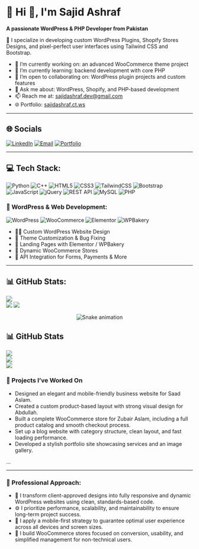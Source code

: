 # 💫 Hi 👋, I'm Sajid Ashraf 

**A passionate WordPress & PHP Developer from Pakistan**

🎯 I specialize in developing custom WordPress Plugins, Shopify Stores Designs, and pixel-perfect user interfaces using Tailwind CSS and Bootstrap.

- 🔭 I’m currently working on: an advanced WooCommerce theme project  
- 🌱 I’m currently learning: backend development with core PHP  
- 👯 I’m open to collaborating on: WordPress plugin projects and custom features  
- 💬 Ask me about: WordPress, Shopify, and PHP-based development   
- 📫 Reach me at: [sajidashraf.dev@gmail.com](mailto:sajidashraf.dev@gmail.com)  
- 🌐 Portfolio: [sajidashraf.ct.ws](http://sajidashraf.ct.ws)  

---

## 🌐 Socials
[![LinkedIn](https://img.shields.io/badge/LinkedIn-%230077B5.svg?style=for-the-badge&logo=linkedin&logoColor=white)](http://linkedin.com/in/sajidashraf-tech)
[![Email](https://img.shields.io/badge/Email-%23D14836.svg?style=for-the-badge&logo=gmail&logoColor=white)](mailto:sajidashraf.dev@gmail.com)
[![Portfolio](https://img.shields.io/badge/Portfolio-%23000000.svg?style=for-the-badge&logo=firefox-browser&logoColor=white)](http://sajidashraf.ct.ws)

---

## 💻 Tech Stack:

![Python](https://img.shields.io/badge/Python-3670A0?style=for-the-badge&logo=python&logoColor=ffdd54) 
![C++](https://img.shields.io/badge/C%2B%2B-%2300599C.svg?style=for-the-badge&logo=c%2B%2B&logoColor=white) 
![HTML5](https://img.shields.io/badge/HTML5-%23E34F26.svg?style=for-the-badge&logo=html5&logoColor=white) 
![CSS3](https://img.shields.io/badge/CSS3-%231572B6.svg?style=for-the-badge&logo=css3&logoColor=white) 
![TailwindCSS](https://img.shields.io/badge/TailwindCSS-%2338B2AC.svg?style=for-the-badge&logo=tailwind-css&logoColor=white) 
![Bootstrap](https://img.shields.io/badge/Bootstrap-%23563D7C.svg?style=for-the-badge&logo=bootstrap&logoColor=white) 
![JavaScript](https://img.shields.io/badge/JavaScript-F7DF1E.svg?style=for-the-badge&logo=javascript&logoColor=black) 
![jQuery](https://img.shields.io/badge/jQuery-%230769AD.svg?style=for-the-badge&logo=jquery&logoColor=white) 
![REST API](https://img.shields.io/badge/API-Integration-blue?style=for-the-badge&logo=api&logoColor=white) 
![MySQL](https://img.shields.io/badge/MySQL-%2300f.svg?style=for-the-badge&logo=mysql&logoColor=white) 
![PHP](https://img.shields.io/badge/PHP-%23777BB4.svg?style=for-the-badge&logo=php&logoColor=white) 


### 🧩 WordPress & Web Development:

![WordPress](https://img.shields.io/badge/WordPress-%23117AC9.svg?style=for-the-badge&logo=wordpress&logoColor=white) 
![WooCommerce](https://img.shields.io/badge/WooCommerce-%238E44AD.svg?style=for-the-badge&logo=woocommerce&logoColor=white) 
![Elementor](https://img.shields.io/badge/Elementor-%23D83B3B.svg?style=for-the-badge&logo=elementor&logoColor=white) 
![WPBakery](https://img.shields.io/badge/WPBakery-%230B4D72.svg?style=for-the-badge&logo=wpbakery&logoColor=white) 

- 🧑‍🎨 Custom WordPress Website Design  
- 🎯 Theme Customization & Bug Fixing  
- 🧱 Landing Pages with Elementor / WPBakery  
- 🛒 Dynamic WooCommerce Stores  
- 🔌 API Integration for Forms, Payments & More

---

## 📊 GitHub Stats:

![](https://github-readme-stats.vercel.app/api/top-langs/?username=sajidashrafdev&theme=dark&hide_border=false&include_all_commits=true&count_private=true&layout=compact)<br>
![](https://github-readme-stats.vercel.app/api?username=sajidashrafdev&theme=dark&hide_border=false&include_all_commits=true&count_private=true)
![](https://github-readme-streak-stats.herokuapp.com/?user=sajidashrafdev&theme=dark&hide_border=false)

<!-- Snake Game Repo View -->

<div align="center">
  <img src="https://profile-readme-generator.com/assets/snake.svg" alt="Snake animation" />
</div>

## 📊 GitHub Stats
![](https://github-readme-stats.vercel.app/api?username=sajidashrafdev&theme=dark&show_icons=true&hide_border=false&count_private=true)  
![](https://github-readme-stats.vercel.app/api/top-langs/?username=sajidashrafdev&theme=dark&layout=compact&hide_border=false)  
![](https://github-readme-streak-stats.herokuapp.com?user=sajidashrafdev&theme=dark&hide_border=false)


### 💬 Projects I’ve Worked On

- Designed an elegant and mobile-friendly business website for Saad Aslam.
- Created a custom product-based layout with strong visual design for Abdullah.
- Built a complete WooCommerce store for Zubair Aslam, including a full product catalog and smooth checkout process.
- Set up a blog website with category structure, clean layout, and fast loading performance.
- Developed a stylish portfolio site showcasing services and an image gallery.

...


---

### 💼 Professional Approach:

- 🎨 I transform client-approved designs into fully responsive and dynamic WordPress websites using clean, standards-based code.
- ⚙️ I prioritize performance, scalability, and maintainability to ensure long-term project success.
- 📱 I apply a mobile-first strategy to guarantee optimal user experience across all devices and screen sizes.
- 🛒 I build WooCommerce stores focused on conversion, usability, and simplified management for non-technical users.
